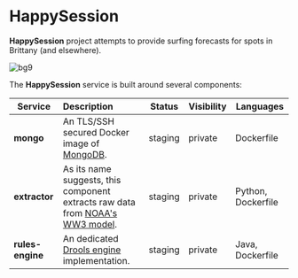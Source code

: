 # HappySession

**HappySession** project attempts to provide surfing forecasts for spots in Brittany (and elsewhere).  

![bg9](https://github.com/user-attachments/assets/011d1a5a-71bd-41f4-b326-df7873223fdf)

The **HappySession** service is built around several components:  

| Service | Description | Status | Visibility | Languages |
|---------|:------------|--------|------------|-----------|
| **mongo** | An TLS/SSH secured Docker image of [MongoDB](https://www.mongodb.com). | staging | private | Dockerfile |
| **extractor** | As its name suggests, this component extracts raw data from [NOAA's WW3 model](https://polar.ncep.noaa.gov/waves/wavewatch/). | staging | private | Python, Dockerfile |
| **rules-engine** | An dedicated [Drools engine](https://www.drools.org) implementation. | staging | private | Java, Dockerfile |
